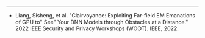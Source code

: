 ---
* Liang, Sisheng, et al. "Clairvoyance: Exploiting Far-field EM Emanations of GPU to" See" Your DNN Models through Obstacles at a Distance." 2022 IEEE Security and Privacy Workshops (WOOT). IEEE, 2022.





